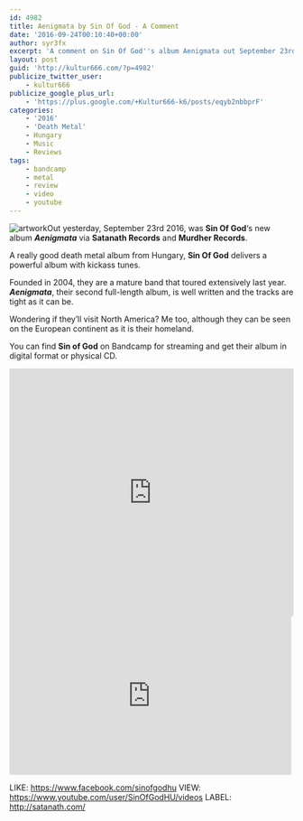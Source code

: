 ```yaml
---
id: 4982
title: Aenigmata by Sin Of God - A Comment
date: '2016-09-24T00:10:40+00:00'
author: syr3fx
excerpt: 'A comment on Sin Of God''s album Aenigmata out September 23rd 2016.'
layout: post
guid: 'http://kultur666.com/?p=4982'
publicize_twitter_user:
    - kultur666
publicize_google_plus_url:
    - 'https://plus.google.com/+Kultur666-k6/posts/eqyb2nbbprF'
categories:
    - '2016'
    - 'Death Metal'
    - Hungary
    - Music
    - Reviews
tags:
    - bandcamp
    - metal
    - review
    - video
    - youtube
---
```


![artwork](http://localhost:8080/wp-content/uploads/2016/09/artwork.jpg?w=680)Out yesterday, September 23rd 2016, was **Sin Of God**‘s new album ***Aenigmata*** via **Satanath Records** and **Murdher Records**.

A really good death metal album from Hungary, **Sin Of God** delivers a powerful album with kickass tunes.

Founded in 2004, they are a mature band that toured extensively last year. ***Aenigmata***, their second full-length album, is well written and the tracks are tight as it can be.

Wondering if they’ll visit North America? Me too, although they can be seen on the European continent as it is their homeland.

You can find **Sin of God** on Bandcamp for streaming and get their album in digital format or physical CD.

<iframe style="border: 0; width: 100%; height: 439px;" src="https://bandcamp.com/EmbeddedPlayer/album=3315343992/size=large/bgcol=333333/linkcol=e99708/tracklist=false/transparent=true/" seamless></iframe>

<iframe allow="accelerometer; autoplay; clipboard-write; encrypted-media; gyroscope; picture-in-picture; web-share" allowfullscreen="" frameborder="0" height="281" loading="lazy" src="https://www.youtube.com/embed/Q7ZUj2zkxkU?feature=oembed" title="Sin Of God - Loss Leads Into Impiety" width="500"></iframe>

LIKE: <https://www.facebook.com/sinofgodhu>
VIEW: <https://www.youtube.com/user/SinOfGodHU/videos>
LABEL: <http://satanath.com/>